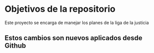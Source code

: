 # Objetivos de la repositorio

Este proyecto se encarga de manejar los planes de la liga de la justicia


## Estos cambios son nuevos aplicados desde Github
